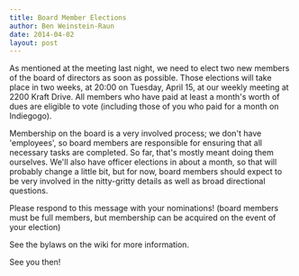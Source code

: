 ```yaml
---
title: Board Member Elections
author: Ben Weinstein-Raun
date: 2014-04-02
layout: post
---
```

As mentioned at the meeting last night, we need to elect two new members of the board of directors as soon as possible. Those elections will take place in two weeks, at 20:00 on Tuesday, April 15, at our weekly meeting at 2200 Kraft Drive. All members who have paid at least a month's worth of dues are eligible to vote (including those of you who paid for a month on Indiegogo).

Membership on the board is a very involved process; we don't have 'employees', so board members are responsible for ensuring that all necessary tasks are completed. So far, that's mostly meant doing them ourselves. We'll also have officer elections in about a month, so that will probably change a little bit, but for now, board members should expect to be very involved in the nitty-gritty details as well as broad directional questions.

Please respond to this message with your nominations! (board members must be full members, but membership can be acquired on the event of your election)

See the bylaws on the wiki for more information.

See you then!
